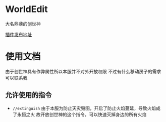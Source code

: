 # WorldEdit
大名鼎鼎的创世神

[插件发布地址](https://dev.bukkit.org/projects/worldedit/)

# 使用文档
由于创世神具有作弊属性所以本服并不对外开放权限
不过有什么移动房子的需求可以联系我

## 允许使用的指令
- `//extinguish`
    由于本服为防止天灾毁图，开启了防止火焰蔓延，导致火焰成了永恒之火
    故开放创世神的这个指令，可以快速灭掉身边的所有火焰

